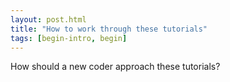 ```yaml
---
layout: post.html
title: "How to work through these tutorials"
tags: [begin-intro, begin]
---
```


How should a new coder approach these tutorials?
